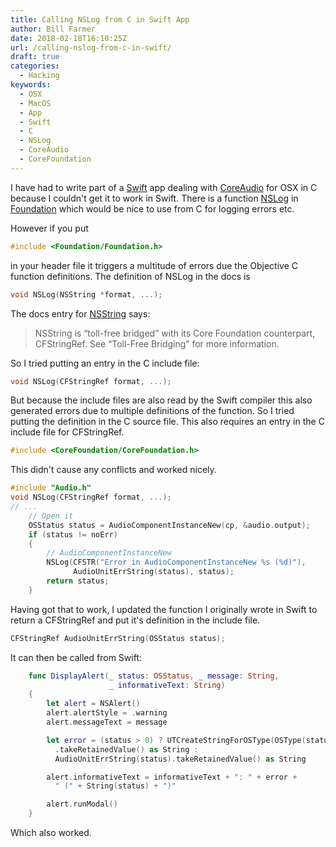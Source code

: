 ```yaml
---
title: Calling NSLog from C in Swift App
author: Bill Farmer
date: 2018-02-18T16:10:25Z
url: /calling-nslog-from-c-in-swift/
draft: true
categories:
  - Hacking
keywords:
  - OSX
  - MacOS
  - App
  - Swift
  - C
  - NSLog
  - CoreAudio
  - CoreFoundation
---
```


I have had to write part of a [Swift][0] app dealing with
[CoreAudio][1] for OSX in C because I couldn't get it to work in
Swift. There is a function [NSLog][2] in [Foundation][3] which would
be nice to use from C for logging errors etc.

However if you put

```c
#include <Foundation/Foundation.h>
```

in your header file it triggers a multitude of errors due the
Objective C function definitions. The definition of NSLog in the docs
is

```c
void NSLog(NSString *format, ...);
```

The docs entry for [NSString][4] says:

> NSString is “toll-free bridged” with its Core Foundation
> counterpart, CFStringRef. See “Toll-Free Bridging” for more
> information.

So I tried putting an entry in the C include file:

```c
void NSLog(CFStringRef format, ...);
```

But because the include files are also read by the Swift compiler this
also generated errors due to multiple definitions of the function. So
I tried putting the definition in the C source file. This also
requires an entry in the C include file for CFStringRef.

```c
#include <CoreFoundation/CoreFoundation.h>
```

This didn't cause any conflicts and worked nicely.

```c
#include "Audio.h"
void NSLog(CFStringRef format, ...);
// ...
    // Open it
    OSStatus status = AudioComponentInstanceNew(cp, &audio.output);
    if (status != noErr)
    {
        // AudioComponentInstanceNew
        NSLog(CFSTR("Error in AudioComponentInstanceNew %s (%d)"),
              AudioUnitErrString(status), status);
        return status;
    }
```

Having got that to work, I updated the function I originally wrote in
Swift to return a CFStringRef and put it's definition in the include
file.

```c
CFStringRef AudioUnitErrString(OSStatus status);
```

It can then be called from Swift:

```swift
    func DisplayAlert(_ status: OSStatus, _ message: String,
                      _ informativeText: String)
    {
        let alert = NSAlert()
        alert.alertStyle = .warning
        alert.messageText = message

        let error = (status > 0) ? UTCreateStringForOSType(OSType(status))
          .takeRetainedValue() as String :
          AudioUnitErrString(status).takeRetainedValue() as String

        alert.informativeText = informativeText + ": " + error +
          " (" + String(status) + ")"

        alert.runModal()
    }
```

Which also worked.

 [0]: https://developer.apple.com/library/content/documentation/Swift/Conceptual/Swift_Programming_Language
 [1]: https://developer.apple.com/documentation/coreaudio
 [2]: https://developer.apple.com/documentation/foundation/1395275-nslog
 [3]: https://developer.apple.com/documentation/foundation
 [4]: https://developer.apple.com/documentation/foundation/nsstring

